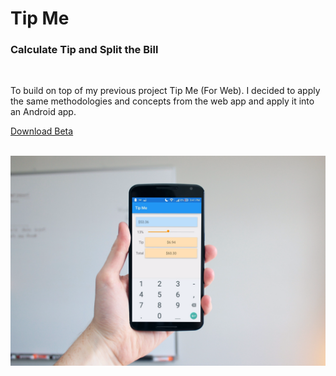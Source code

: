 # Tip Me

<h3>Calculate Tip and Split the Bill </h3>
<br> 
<p>To build on top of my previous project Tip Me (For Web). I decided to apply the same methodologies and concepts from the web app and apply it into an Android app. 

  <a href="https://l.facebook.com/l.php?u=https%3A%2F%2Fcdn.fbsbx.com%2Fv%2Ft59.2708-21%2F13104635_1708009952788629_240347271_n.apk%2Fapp-debug.apk%3Foh%3Daf067eb6979c1fc4be92ef53f2b263f7%26oe%3D573B927F%26dl%3D1&h=nAQFfwO-N">Download Beta</a>
 
 <br>
  <img src="render.png">
  

